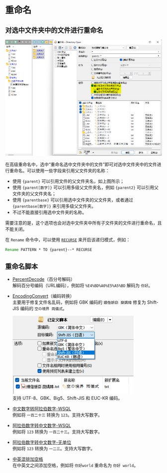 # 重命名
## 对选中文件夹中的文件进行重命名
![](images/重命名-选中文件夹.png)

在高级重命名中，选中“重命名选中文件夹中的文件”即可对选中文件夹中的文件进行重命名。可以使用一些字段来引用父文件夹的名称：

- 使用 `{parent}` 可以引用文件的父文件夹名，如上图所示；
- 使用 `{parent[数字]}` 可以引用多级父文件夹名，例如 `{parent2}` 可以引用父文件夹的父文件夹名；
- 使用 `{parentbase}` 可以引用选中文件夹的父文件夹，或者通过 `{parentbase[数字]}` 来引用多级父文件夹。
- 不过不能直接引用选中文件夹的名称。

需要注意的是，这个选项也会对选中文件夹中所有子文件夹的文件进行重命名，且不能关闭。

在 `Rename` 命令中，可以使用 [`RECURSE`](https://www.gpsoft.com.au/help/opus12/index.html#!Documents/Rename.htm:~:text=RECURSE) 来开启该递归模式，例如：
```cmd
Rename PATTERN * TO {parent}--* RECURSE
```

## 重命名脚本
- [PercentDecode](https://github.com/Chaoses-Ib/IbDOpusScripts/blob/main/Rename%20Scripts/PercentDecode.js)（百分号解码）  
  解码百分号编码（URL编码），例如将 `%E4%BD%A0%E5%A5%BD` 解码为 `你好`。
- [EncodingConvert](https://github.com/Chaoses-Ib/IbDOpusScripts/blob/main/Rename%20Scripts/EncodingConvert.js)（编码转换）  
  主要用于修复文件名乱码，例如将 GBK 编码的 `嬻偺嫬奅 椉媀幃` 修复为 Shift-JIS 编码的 `空の境界 両儀式`。

  ![](https://github.com/Chaoses-Ib/IbDOpusScripts/blob/main/Rename%20Scripts/images/EncodingConvert.zh-Hans.png?raw=true)  
  支持 UTF-8、GBK、Big5、Shift-JIS 和 EUC-KR 编码。
- [中文数字转阿拉伯数字-WSQL](https://github.com/Chaoses-Ib/IbDOpusScripts/blob/main/Rename%20Scripts/%E4%B8%AD%E6%96%87%E6%95%B0%E5%AD%97%E8%BD%AC%E9%98%BF%E6%8B%89%E4%BC%AF%E6%95%B0%E5%AD%97-WSQL.vbs)  
  例如将 `一百二十三` 转换为 `123`。支持大写数字。
- [阿拉伯数字转中文数字-WSQL](https://github.com/Chaoses-Ib/IbDOpusScripts/blob/main/Rename%20Scripts/%E9%98%BF%E6%8B%89%E4%BC%AF%E6%95%B0%E5%AD%97%E8%BD%AC%E4%B8%AD%E6%96%87%E6%95%B0%E5%AD%97-WSQL.vbs)  
  例如将 `123` 转换为 `一百二十三`。支持大写数字。
- [阿拉伯数字转中文数字-无单位](https://github.com/Chaoses-Ib/IbDOpusScripts/blob/main/Rename%20Scripts/%E9%98%BF%E6%8B%89%E4%BC%AF%E6%95%B0%E5%AD%97%E8%BD%AC%E4%B8%AD%E6%96%87%E6%95%B0%E5%AD%97-%E6%97%A0%E5%8D%95%E4%BD%8D.js)  
  例如将 `123` 转换为 `一二三`。支持大写数字。
- [中英混排加空格](https://github.com/Chaoses-Ib/IbDOpusScripts/blob/main/Rename%20Scripts/%E4%B8%AD%E8%8B%B1%E6%B7%B7%E6%8E%92%E5%8A%A0%E7%A9%BA%E6%A0%BC.js)  
  在中英文之间添加空格，例如将 `你好world` 重命名为 `你好 world`。  
